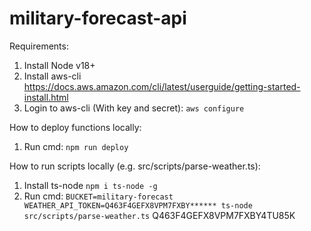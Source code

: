 # military-forecast-api

Requirements:
1. Install Node v18+
2. Install aws-cli https://docs.aws.amazon.com/cli/latest/userguide/getting-started-install.html
3. Login to aws-cli (With key and secret): `aws configure`

How to deploy functions locally:
1. Run cmd: `npm run deploy`

How to run scripts locally (e.g. src/scripts/parse-weather.ts):
1. Install ts-node `npm i ts-node -g`
2. Run cmd: `BUCKET=military-forecast WEATHER_API_TOKEN=Q463F4GEFX8VPM7FXBY****** ts-node src/scripts/parse-weather.ts`
   Q463F4GEFX8VPM7FXBY4TU85K